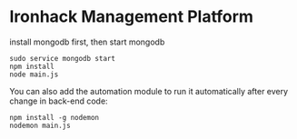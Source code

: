 Ironhack Management Platform
===============
install mongodb first, then start mongodb

```
sudo service mongodb start
npm install
node main.js
```

You can also add the automation module to run it automatically after every change in back-end code:
```
npm install -g nodemon
nodemon main.js
```


